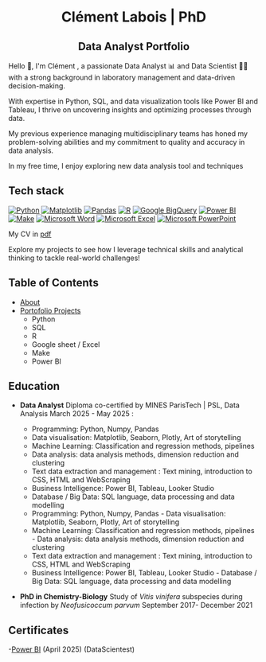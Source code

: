 <h1 align="center"> Clément Labois | PhD </h1>
<h2 align="center"> Data Analyst Portfolio </h3>

Hello 👋, I'm Clément , a passionate Data Analyst 📊 and Data Scientist 🧑‍🔬 with a strong background in laboratory management and data-driven decision-making. 

With expertise in Python, SQL, and data visualization tools like Power BI and Tableau, I thrive on uncovering insights and optimizing processes through data. 

My previous experience managing multidisciplinary teams has honed my problem-solving abilities and my commitment to quality and accuracy in data analysis.

In my free time, I enjoy exploring new data analysis tool and techniques

## Tech stack

[![Python](https://img.shields.io/badge/Python-3776AB?logo=python&logoColor=fff)](#)
[![Matplotlib](https://custom-icon-badges.demolab.com/badge/Matplotlib-71D291?logo=matplotlib&logoColor=fff)](#)
[![Pandas](https://img.shields.io/badge/Pandas-150458?logo=pandas&logoColor=fff)](#)
[![R](https://img.shields.io/badge/R-276DC3?logo=r&logoColor=fff)](#)
[![Google BigQuery](https://img.shields.io/badge/Google_BigQuery-669DF6?logo=google-bigquery&logoColor=fff)](#)
[![Power BI](https://custom-icon-badges.demolab.com/badge/Power%20BI-F1C912?logo=power-bi&logoColor=fff)](#)
[![Make](https://img.shields.io/badge/Make-6D00CC?logo=make&logoColor=fff)](#)
[![Microsoft Word](https://img.shields.io/badge/Microsoft_Word-2B579A?&logo=microsoft-word&logoColor=white)](#)
[![Microsoft Excel](https://img.shields.io/badge/Microsoft_Excel-217346?e&logo=microsoft-excel&logoColor=white)](#)
[![Microsoft PowerPoint](https://img.shields.io/badge/Microsoft_PowerPoint-B7472A?&logo=microsoftpowerpoint&logoColor=white)](#)



My CV in [pdf](https://github.com/Anubix069/Data-Analysis/main/CV_Clement_Eng.pdf)

Explore my projects to see how I leverage technical skills and analytical thinking to tackle real-world challenges!

## Table of Contents
- [About](https://github.com/Anubix069/Data-Analysis/blob/main/README.md#about)
- [Portofolio Projects](https://github.com/Anubix069/Data-Analysis/blob/main/README.md#portofolio-projects)
  - Python
  - SQL
  - R
  - Google sheet / Excel
  - Make
  - Power BI

## Education
- **Data Analyst** Diploma co-certified by MINES ParisTech | PSL, Data Analysis March 2025 - May 2025 :
  - Programming: Python, Numpy, Pandas
  - Data visualisation: Matplotlib, Seaborn, Plotly, Art of storytelling
  - Machine Learning: Classification and regression methods, pipelines
  - Data analysis: data analysis methods, dimension reduction and clustering
  - Text data extraction and management : Text mining, introduction to CSS, HTML and WebScraping
  - Business Intelligence: Power BI, Tableau, Looker Studio
  - Database / Big Data: SQL language, data processing and data modelling
  - Programming: Python, Numpy, Pandas - Data visualisation: Matplotlib, Seaborn, Plotly, Art of storytelling
  - Machine Learning: Classification and regression methods, pipelines - Data analysis: data analysis methods, dimension reduction and clustering
  - Text data extraction and management : Text mining, introduction to CSS, HTML and WebScraping
  - Business Intelligence: Power BI, Tableau, Looker Studio - Database / Big Data: SQL language, data processing and data modelling

- **PhD in Chemistry-Biology** Study of <i>Vitis vinifera </i> subspecies during infection by <i>Neofusicoccum parvum </i> September 2017- December 2021

## Certificates
-[Power BI](https://files.datascientest.com/certification/36e4d499-49c4-4fbb-939e-dafa71eb0d47.pdf) (April 2025) (DataScientest)
